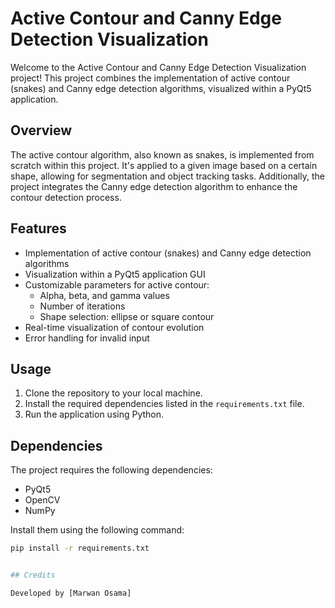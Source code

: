# Active Contour and Canny Edge Detection Visualization

Welcome to the Active Contour and Canny Edge Detection Visualization project! This project combines the implementation of active contour (snakes) and Canny edge detection algorithms, visualized within a PyQt5 application.

## Overview

The active contour algorithm, also known as snakes, is implemented from scratch within this project. It's applied to a given image based on a certain shape, allowing for segmentation and object tracking tasks. Additionally, the project integrates the Canny edge detection algorithm to enhance the contour detection process.

## Features

- Implementation of active contour (snakes) and Canny edge detection algorithms
- Visualization within a PyQt5 application GUI
- Customizable parameters for active contour:
  - Alpha, beta, and gamma values
  - Number of iterations
  - Shape selection: ellipse or square contour
- Real-time visualization of contour evolution
- Error handling for invalid input

## Usage

1. Clone the repository to your local machine.
2. Install the required dependencies listed in the `requirements.txt` file.
3. Run the application using Python.

## Dependencies

  The project requires the following dependencies:
  
  - PyQt5
  - OpenCV
  - NumPy
  
  Install them using the following command:
  
  ```bash
pip install -r requirements.txt


## Credits

Developed by [Marwan Osama]


